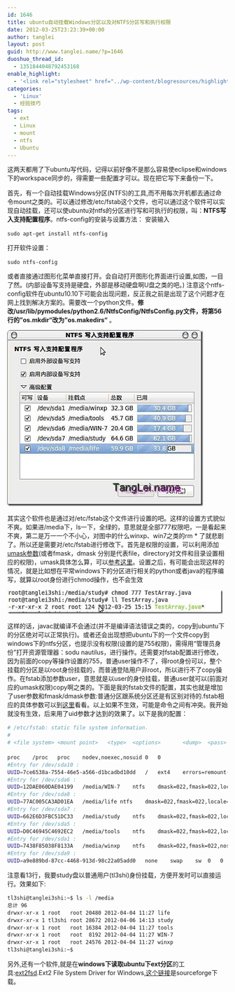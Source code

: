 ```yaml
---
id: 1646
title: ubuntu自动挂载Windows分区以及对NTFS分区写和执行权限
date: 2012-03-25T23:23:39+00:00
author: tanglei
layout: post
guid: http://www.tanglei.name/?p=1646
duoshuo_thread_id:
  - 1351844048792453168
enable_highlight:
  - '<link rel="stylesheet" href="../wp-content/blogresources/highlightconfig/highlight.default.min.css"><script src="../wp-content/blogresources/highlightconfig/jquery-2.1.4.min.js"></script><script src="../wp-content/blogresources/highlightconfig/enable_highlight.js"></script>'
categories:
  - 'Linux'
  - 经验技巧
tags:
  - ext
  - Linux
  - mount
  - ntfs
  - Ubuntu
---
```

这两天都用了下ubuntu写代码，记得以前好像不是那么容易使eclipse和windows下的workspace同步的，得需要一些配置才可以。现在把它写下来备份一下。

首先，有一个自动挂载Windows分区(NTFS)的工具,而不用每次开机都去通过命令mount之类的。可以通过修改/etc/fstab这个文件，也可以通过这个软件可以实现自动挂载，还可以使ubuntu对ntfs的分区进行写和可执行的权限，叫：**NTFS写入支持配置程序**。ntfs-config的安装与设置方法： 安装输入 

``sudo apt-get install ntfs-config ``

打开软件设置： 

``sudo ntfs-config ``

或者直接通过图形化菜单直接打开。会自动打开图形化界面进行设置,如图，一目了然。(内部设备写支持是硬盘，外部是移动硬盘啊U盘之类的吧。) 注意这个ntfs-config软件在ubuntu10.10下可能会出现问题，反正我之前是出现了这个问题才在网上找到解决方案的。需要改一个python文件。**修改/usr/lib/pymodules/python2.6/NtfsConfig/NtfsConfig.py文件，将第56行的”os.mkdir“改为”os.makedirs“** 。 </div> 

[<img style="display: inline; border: 0px;" title="NTFS 写入支持配置程序_011" src="/wp-content/uploads/2012/03/NTFS_011_thumb.jpg" alt="NTFS 写入支持配置程序_011"  data-pinit="registered" />](/wp-content/uploads/2012/03/NTFS_011.jpg)

其实这个软件也是通过对/etc/fstab这个文件进行设置的吧。这样的设置方式貌似不爽。如果进/media下，ls一下，全绿的，意思就是全部777权限吧，一是看起来不爽，第二是万一一个不小心，对图中的什么winxp、win7之类的rm * 了就悲剧了。所以还是需要对/etc/fstab进行修改下。首先是权限的设置，可以利用添加<a href="http://en.wikipedia.org/wiki/Umask" target="_blank">umask参数</a>(或者fmask，dmask 分别是代表file，directory对文件和目录设置相应的权限)，umask具体怎么算，可以<a href="http://baike.baidu.com/view/1867757.htm" target="_blank">参考这里</a>。设置之后，有可能会出现这样的情况，就是比如想在平常windows下的分区进行相关的python或者java的程序编写，就算以root身份进行chmod操作，也不会生效

[<img style="display: inline; border: 0px;" title="image" src="/wp-content/uploads/2012/03/image_thumb5.png" alt="image"  />](/wp-content/uploads/2012/03/image5.png)

这样的话，javac就编译不会通过(并不是编译语法错误之类的，copy到ubuntu下的分区绝对可以正常执行)。或者还会出现想把ubuntu下的一个文件copy到windows下的ntfs分区，也提示没有权限(设置的是755权限)，需得用“管理员身份”打开资源管理器：sodu nautilus，进行操作。还需要对fstab配置进行修改，因为前面的copy等操作设置的755，普通user操作不了，得root身份可以，整个挂载的分区是以root身份挂载的，而普通登陆用户非root，所以进行不了copy操作。在fstab添加参数user，意思就是以user的身份挂载，普通user就可以(前面对应的umask权限)copy啊之类的。下面是我的fstab文件的配置，其实也就是增加了user参数和fmask/dmask参数:普通分区跟系统分区还是有区别对待的.fstab相应的具体参数可以到<a href="http://blog.csdn.net/liuyuan_jq/article/details/1826131" target="_blank">这里</a>看看。以上如果不生效，可能是命令之间有冲突。我开始就没有生效，后来用了uid参数才达到的效果了。以下是我的配置：

```bash
# /etc/fstab: static file system information.
#
# <file system> <mount point>   <type>  <options>       <dump>  <pass>

proc	/proc	proc	nodev,noexec,nosuid	0	0
#Entry for /dev/sda10 :
UUID=7ce6538a-7554-46e5-a566-d1bcadbd10dd	/	ext4	errors=remount-ro	0	1
#Entry for /dev/sda6 :
UUID=12DAE060DAE04199	/media/WIN-7	ntfs 	dmask=022,fmask=022,locale=zh_CN.utf8	0	0
#Entry for /dev/sda8 :
UUID=77AC005CA3AD01EA	/media/life	ntfs 	dmask=022,fmask=022,locale=zh_CN.utf8	0	0
#Entry for /dev/sda7 :
UUID=662E6D3FBC51DC33	/media/study	ntfs 	dmask=022,fmask=022,locale=zh_CN.utf8,uid=tl3shi 	0	0
#Entry for /dev/sda5 :
UUID=D0C46945C4692EC2	/media/tools	ntfs 	dmask=022,fmask=022,locale=zh_CN.utf8	0	0
#Entry for /dev/sda1 :
UUID=7438F85038F8133A	/media/winxp	ntfs 	dmask=022,fmask=022,nosuid,nodev,locale=zh_CN.utf8	0	0
#Entry for /dev/sda9 :
UUID=a9e889bd-87cc-4468-913d-98c22a05add0	none	swap	sw	0	0
```

注意看13行，我要study盘以普通用户(tl3shi)身份挂载，方便开发时可以直接运行。效果如下:

```bash
tl3shi@tanglei3shi:~$ ls -l /media
总计 96
drwxr-xr-x 1 root   root 20480 2012-04-04 11:27 life
drwxr-xr-x 1 tl3shi root 28672 2012-04-06 14:13 study
drwxr-xr-x 1 root   root 16384 2012-04-04 11:27 tools
drwxr-xr-x 1 root   root  8192 2012-04-04 11:27 WIN-7
drwxr-xr-x 1 root   root 24576 2012-04-04 11:27 winxp
tl3shi@tanglei3shi:~$ 
```

另外,还有一个软件,就是在**windows下读取ubuntu下ext分区**的工具:<a href="http://sourceforge.net/projects/ext2fsd/files/" target="_blank">ext2fsd</a>.Ext2 File System Driver for Windows,<a href="http://sourceforge.net/projects/ext2fsd/files/latest/download?source=files" target="_blank">这个链接</a>是sourceforge下载。
